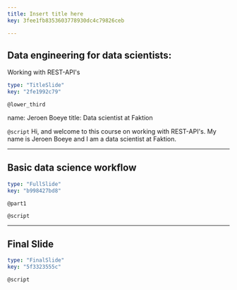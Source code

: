 ```yaml
---
title: Insert title here
key: 3fee1fb8353603778930dc4c79826ceb

---
```

## Data engineering for data scientists:
Working with REST-API's

```yaml
type: "TitleSlide"
key: "2fe1992c79"
```

`@lower_third`

name: Jeroen Boeye
title: Data scientist at Faktion


`@script`
Hi, and welcome to this course on working with REST-API's. My name is Jeroen Boeye and I am a data scientist at Faktion.


---
## Basic data science workflow

```yaml
type: "FullSlide"
key: "b998427bd8"
```

`@part1`



`@script`



---
## Final Slide

```yaml
type: "FinalSlide"
key: "5f3323555c"
```

`@script`


